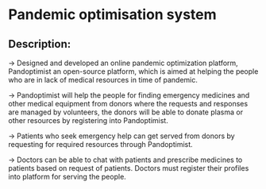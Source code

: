 # Pandemic optimisation system

## Description:
-> Designed and developed an online pandemic optimization platform, Pandoptimist an open-source 
platform, which is aimed at helping the people who are in lack of medical resources in time of 
pandemic. 

-> Pandoptimist will help the people for finding emergency medicines and other medical equipment 
from donors where the requests and responses are managed by volunteers, the donors will be able 
to donate plasma or other resources by registering into Pandoptimist.

-> Patients who seek emergency help can get served from donors by requesting for required resources 
through Pandoptimist. 

-> Doctors can be able to chat with patients and prescribe medicines to patients based on request of 
patients. Doctors must register their profiles into platform for serving the people.
